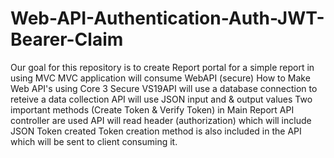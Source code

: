 # Web-API-Authentication-Auth-JWT-Bearer-Claim
Our goal for this repository is to create Report portal for a simple report in using MVC
MVC application will consume WebAPI (secure)
How to Make Web API's using Core 3 Secure
VS19API will use a database connection to reteive a data collection
API will use JSON input and & output values
Two important methods (Create Token & Verify Token) in Main Report API controller are used
API will read header (authorization) which will include JSON Token created
Token creation method is also included in the API which will be sent to client consuming it.

